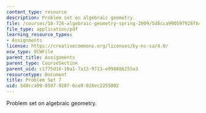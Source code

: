 ```yaml
---
content_type: resource
description: Problem set on algebraic geometry.
file: /courses/18-726-algebraic-geometry-spring-2009/5d8cca990597928f6ce9026ec2255002_MIT18_726s09_pset07.pdf
file_type: application/pdf
learning_resource_types:
- Assignments
license: https://creativecommons.org/licenses/by-nc-sa/4.0/
ocw_type: OCWFile
parent_title: Assignments
parent_type: CourseSection
parent_uid: c1775d16-16a1-7a13-9723-e998886255a3
resourcetype: Document
title: Problem Set 7
uid: 5d8cca99-0597-928f-6ce9-026ec2255002
---
```

Problem set on algebraic geometry.